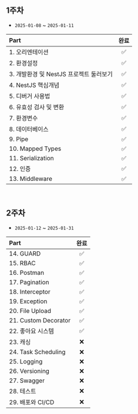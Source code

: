 ## 1주차

- `2025-01-08` ~ `2025-01-11`

| Part                                    | 완료 |
| :-------------------------------------- | :--: |
| 1. 오리엔테이션                         |  ✅  |
| 2. 환경설정                             |  ✅  |
| 3. 개발환경 및 NestJS 프로젝트 둘러보기 |  ✅  |
| 4. NestJS 핵심개념                      |  ✅  |
| 5. 디버거 사용법                        |  ✅  |
| 6. 유효성 검사 및 변환                  |  ✅  |
| 7. 환경변수                             |  ✅  |
| 8. 데이터베이스                         |  ✅  |
| 9. Pipe                                 |  ✅  |
| 10. Mapped Types                        |  ✅  |
| 11. Serialization                       |  ✅  |
| 12. 인증                                |  ✅  |
| 13. Middleware                          |  ✅  |

</br>

## 2주차

- `2025-01-12` ~ `2025-01-31`

| Part                 | 완료 |
| :------------------- | :--: |
| 14. GUARD            |  ✅  |
| 15. RBAC             |  ✅  |
| 16. Postman          |  ✅  |
| 17. Pagination       |  ✅  |
| 18. Interceptor      |  ✅  |
| 19. Exception        |  ✅  |
| 20. File Upload      |  ✅  |
| 21. Custom Decorator |  ✅  |
| 22. 좋아요 시스템    |  ✅  |
| 23. 캐싱             |  ❌  |
| 24. Task Scheduling  |  ❌  |
| 25. Logging          |  ❌  |
| 26. Versioning       |  ❌  |
| 27. Swagger          |  ❌  |
| 28. 테스트           |  ❌  |
| 29. 배포와 CI/CD     |  ❌  |
